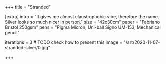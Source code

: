 +++
title = "Stranded"

[extra]
intro = "It gives me almost claustrophobic vibe, therefore the name. Silver looks so much nicer in person."
size = "42x30cm"
paper = "Fabriano Bristol 250gsm"
pens = "Pigma Micron, Uni-ball Signo UM-153, Mechanical pencil"

iterations = 3 # TODO check how to present this
image = "/art/2020-11-07-stranded-silver/0.jpg"

+++

